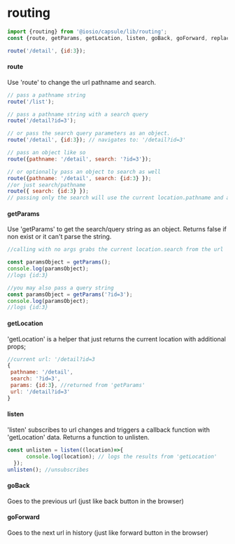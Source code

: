 # routing

```js
import {routing} from '@iosio/capsule/lib/routing';
const {route, getParams, getLocation, listen, goBack, goForward, replace} = routing;

route('/detail', {id:3});
```

#### route
Use 'route' to change the url pathname and search. 
```js
// pass a pathname string
route('/list'); 

// pass a pathname string with a search query
route('/detail?id=3');  

// or pass the search query parameters as an object.
route('/detail', {id:3}); // navigates to: '/detail?id=3'

// pass an object like so
route({pathname: '/detail', search: '?id=3'});

// or optionally pass an object to search as well
route({pathname: '/detail', search: {id:3} });
//or just search/pathname
route({ search: {id:3} }); 
// passing only the search will use the current location.pathname and append the search
```
#### getParams
Use 'getParams' to get the search/query string as an object. Returns false if non exist or it can't parse the string.
```js
//calling with no args grabs the current location.search from the url

const paramsObject = getParams(); 
console.log(paramsObject); 
//logs {id:3}

//you may also pass a query string
const paramsObject = getParams('?id=3'); 
console.log(paramsObject); 
//logs {id:3}
```
#### getLocation
'getLocation' is a helper that just returns the current location with additional props;
```js
//current url: '/detail?id=3
{
 pathname: '/detail',
 search: '?id=3', 
 params: {id:3}, //returned from 'getParams'
 url: '/detail?id=3'
}
```
#### listen
'listen' subscribes to url changes and triggers a callback function with 'getLocation' data. Returns a function to unlisten.
```js
const unlisten = listen((location)=>{
      console.log(location); // logs the results from 'getLocation'
  });
unlisten(); //unsubscribes 
```
#### goBack
Goes to the previous url (just like back button in the browser)
#### goForward
Goes to the next url in history (just like forward button in the browser)


